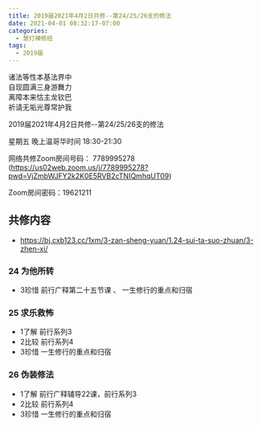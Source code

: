 ```yaml
---
title: 2019届2021年4月2日共修--第24/25/26支的修法
date: 2021-04-01 08:32:17-07:00
categories:
  - 慧灯禅修班
tags:
  - 2019届
---
```

诸法等性本基法界中  
自现圆满三身游舞力  
离障本来怙主龙钦巴  
祈请无垢光尊常护我  

2019届2021年4月2日共修--第24/25/26支的修法

星期五 晚上温哥华时间 18:30-21:30  

网络共修Zoom房间号码： 7789995278 (<https://us02web.zoom.us/j/7789995278?pwd=VjZmbWJFY2k2K0E5RVB2cTNIQmhqUT09>)

Zoom房间密码：19621211       

## 共修内容  

- <https://bj.cxb123.cc/1xm/3-zan-sheng-yuan/1.24-sui-ta-suo-zhuan/3-zhen-xi/>

### 24 为他所转 

- 3珍惜 前行广释第二十五节课 、 一生修行的重点和归宿

### 25 求乐救怖 

- 1了解 前行系列3
- 2比较 前行系列4 
- 3珍惜 一生修行的重点和归宿

### 26 伪装修法 

- 1了解 前行广释辅导22课，前行系列3
- 2比较 前行系列4
- 3珍惜 一生修行的重点和归宿
